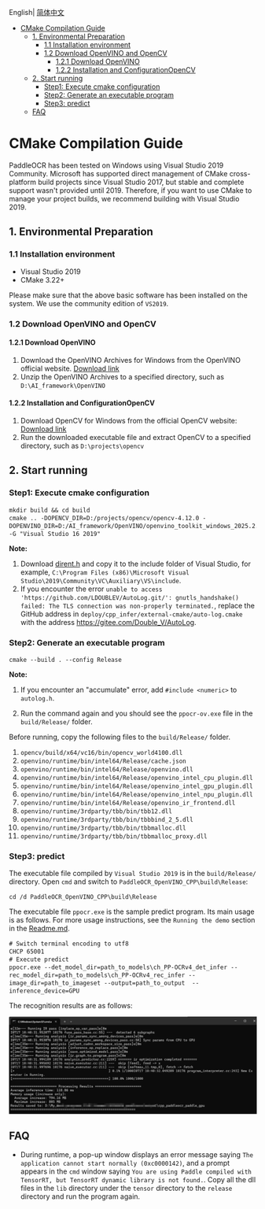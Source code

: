 English| [简体中文](windows_vs2019_build.md)

- [CMake Compilation Guide](#cmake-compilation-guide)
  - [1. Environmental Preparation](#1-environmental-preparation)
    - [1.1 Installation environment](#11-installation-environment)
    - [1.2 Download OpenVINO and OpenCV](#12-download-openvino-and-opencv)
      - [1.2.1 Download OpenVINO](#121-download-openvino)
      - [1.2.2 Installation and ConfigurationOpenCV](#122-installation-and-configurationopencv)
  - [2. Start running](#2-start-running)
    - [Step1: Execute cmake configuration](#step1-execute-cmake-configuration)
    - [Step2: Generate an executable program](#step2-generate-an-executable-program)
    - [Step3: predict](#step3-predict)
  - [FAQ](#faq)

# CMake Compilation Guide

PaddleOCR has been tested on Windows using Visual Studio 2019 Community. Microsoft has supported direct management of CMake cross-platform build projects since Visual Studio 2017, but stable and complete support wasn't provided until 2019. Therefore, if you want to use CMake to manage your project builds, we recommend building with Visual Studio 2019.

## 1. Environmental Preparation

### 1.1 Installation environment

* Visual Studio 2019
* CMake 3.22+

Please make sure that the above basic software has been installed on the system. We use the community edition of `VS2019`.

### 1.2 Download OpenVINO and OpenCV

#### 1.2.1 Download OpenVINO

1. Download the OpenVINO Archives for Windows from the OpenVINO official website. [Download link](https://www.intel.com/content/www/us/en/developer/tools/openvino-toolkit/download.html?PACKAGE=OPENVINO_BASE&VERSION=v_2025_2_0&OP_SYSTEM=WINDOWS&DISTRIBUTION=ARCHIVE)
2. Unzip the OpenVINO Archives to a specified directory, such as `D:\AI_framework\OpenVINO`

#### 1.2.2 Installation and ConfigurationOpenCV

1. Download OpenCV for Windows from the official OpenCV website: [Download link](https://github.com/opencv/opencv/releases)
2. Run the downloaded executable file and extract OpenCV to a specified directory, such as `D:\projects\opencv`

## 2. Start running

### Step1: Execute cmake configuration

```shell
mkdir build && cd build
cmake .. -DOPENCV_DIR=D:/projects/opencv/opencv-4.12.0 -DOPENVINO_DIR=D:/AI_framework/OpenVINO/openvino_toolkit_windows_2025.2.0.19140.c01cd93e24d_x86_64/runtime -G "Visual Studio 16 2019"
```

**Note:**

1. Download [dirent.h](https://paddleocr.bj.bcebos.com/deploy/cpp_infer/cpp_files/dirent.h) and copy it to the include folder of Visual Studio, for example, `C:\Program Files (x86)\Microsoft Visual Studio\2019\Community\VC\Auxiliary\VS\include`.
2. If you encounter the error `unable to access 'https://github.com/LDOUBLEV/AutoLog.git/': gnutls_handshake() failed: The TLS connection was non-properly terminated.`, replace the GitHub address in `deploy/cpp_infer/external-cmake/auto-log.cmake` with the address https://gitee.com/Double_V/AutoLog.

### Step2: Generate an executable program

```shell
cmake --build . --config Release
```

**Note:**

1. If you encounter an "accumulate" error, add `#include <numeric>` to `autolog.h`.

2. Run the command again and you should see the `ppocr-ov.exe` file in the `build/Release/` folder.

Before running, copy the following files to the `build/Release/` folder.

1. `opencv/build/x64/vc16/bin/opencv_world4100.dll`
2. `openvino/runtime/bin/intel64/Release/cache.json`
3. `openvino/runtime/bin/intel64/Release/openvino.dll`
4. `openvino/runtime/bin/intel64/Release/openvino_intel_cpu_plugin.dll`
5. `openvino/runtime/bin/intel64/Release/openvino_intel_gpu_plugin.dll`
6. `openvino/runtime/bin/intel64/Release/openvino_intel_npu_plugin.dll`
7. `openvino/runtime/bin/intel64/Release/openvino_ir_frontend.dll`
8. `openvino/runtime/3rdparty/tbb/bin/tbb12.dll`
9. `openvino/runtime/3rdparty/tbb/bin/tbbbind_2_5.dll`
10. `openvino/runtime/3rdparty/tbb/bin/tbbmalloc.dll`
11. `openvino/runtime/3rdparty/tbb/bin/tbbmalloc_proxy.dll`

### Step3: predict

The executable file compiled by `Visual Studio 2019` is in the `build/Release/` directory. Open `cmd` and switch to `PaddleOCR_OpenVINO_CPP\build\Release`:

```shell
cd /d PaddleOCR_OpenVINO_CPP\build\Release
```

The executable file `ppocr.exe` is the sample predict program. Its main usage is as follows. For more usage instructions, see the `Running the demo` section in the [Readme.md](../readme_en.md).

```shell
# Switch terminal encoding to utf8
CHCP 65001
# Execute predict
ppocr.exe --det_model_dir=path_to_models\ch_PP-OCRv4_det_infer --rec_model_dir=path_to_models\ch_PP-OCRv4_rec_infer --image_dir=path_to_imageset --output=path_to_output  --inference_device=GPU
```

The recognition results are as follows:

![result](imgs/result.png)

## FAQ

* During runtime, a pop-up window displays an error message saying `The application cannot start normally (0xc0000142)`, and a prompt appears in the `cmd` window saying `You are using Paddle compiled with TensorRT, but TensorRT dynamic library is not found.`. Copy all the dll files in the `lib` directory under the `tensor` directory to the `release` directory and run the program again.
